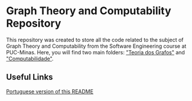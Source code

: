 # Graph Theory and Computability Repository
This repository was created to store all the code related to the subject of Graph Theory and Computability from the Software Engineering course at PUC-Minas. Here, you will find two main folders: ["Teoria dos Grafos"](#) and ["Computabilidade"](#).

## Useful Links
[Portuguese version of this README](./README.md)

